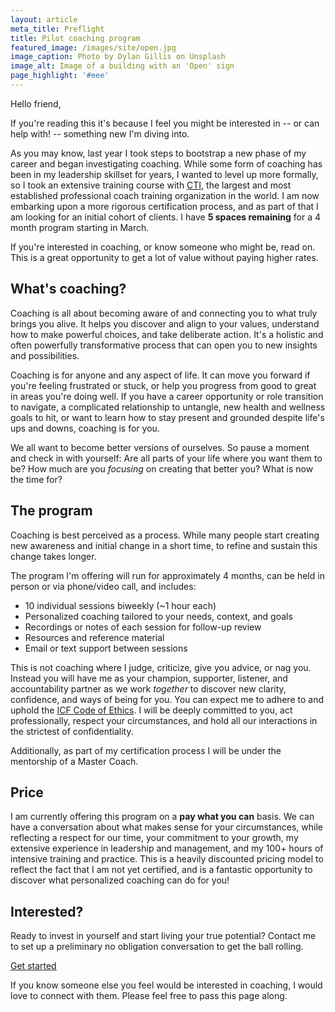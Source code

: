 ```yaml
---
layout: article
meta_title: Preflight
title: Pilot coaching program
featured_image: /images/site/open.jpg
image_caption: Photo by Dylan Gillis on Unsplash
image_alt: Image of a building with an 'Open' sign
page_highlight: '#eee'
---
```


Hello friend,

If you're reading this it's because I feel you might be interested in -- or can help with! -- something new I'm diving into.

As you may know, last year I took steps to bootstrap a new phase of my career and began investigating coaching. While some form of coaching has been in my leadership skillset for years, I wanted to level up more formally, so I took an extensive training course with [CTI](https://coactive.com/), the largest and most established professional coach training organization in the world.  I am now embarking upon a more rigorous certification process, and as part of that I am looking for an initial cohort of clients. I have **5 spaces remaining** for a 4 month program starting in March.

If you're interested in coaching, or know someone who might be, read on. This is a great opportunity to get a lot of value without paying higher rates.


## What's coaching?

Coaching is all about becoming aware of and connecting you to what truly brings you alive. It helps you discover and align to your values, understand how to make powerful choices, and take deliberate action. It's a holistic and often powerfully transformative process that can open you to new insights and possibilities.

Coaching is for anyone and any aspect of life. It can move you forward if you're feeling frustrated or stuck, or help you progress from good to great in areas you're doing well. If you have a career opportunity or role transition to navigate, a complicated relationship to untangle, new health and wellness goals to hit, or want to learn how to stay present and grounded despite life's ups and downs, coaching is for you.

We all want to become better versions of ourselves. So pause a moment and check in with yourself: Are all parts of your life where you want them to be? How much are you _focusing_ on creating that better you? What is now the time for?


## The program

Coaching is best perceived as a process. While many people start creating new awareness and initial change in a short time, to refine and sustain this change takes longer.

The program I'm offering will run for approximately 4 months, can be held in person or via phone/video call, and includes:

- 10 individual sessions biweekly (~1 hour each)
- Personalized coaching tailored to your needs, context, and goals
- Recordings or notes of each session for follow-up review
- Resources and reference material
- Email or text support between sessions

This is not coaching where I judge, criticize, give you advice, or nag you. Instead you will have me as your champion, supporter, listener, and accountability partner as we work _together_ to discover new clarity, confidence, and ways of being for you. You can expect me to adhere to and uphold the [ICF Code of Ethics](https://coachfederation.org/code-of-ethics). I will be deeply committed to you, act professionally, respect your circumstances, and hold all our interactions in the strictest of confidentiality.

Additionally, as part of my certification process I will be under the mentorship of a Master Coach.

## Price

I am currently offering this program on a **pay what you can** basis. We can have a conversation about what makes sense for your circumstances, while reflecting a respect for our time, your commitment to your growth, my extensive experience in leadership and management, and my 100+ hours of intensive training and practice. This is a heavily discounted pricing model to reflect the fact that I am not yet certified, and is a fantastic opportunity to discover what personalized coaching can do for you!


## Interested?

Ready to invest in yourself and start living your true potential? Contact me to set up a preliminary no obligation conversation to get the ball rolling.

<p class="text-center my-16">
  <a href="/contact/" class="font-sans text-base font-bold tracking-wider text-white uppercase hover:text-white bg-oof hover:bg-ooflight border-0 px-12 py-5 inline-block w-full md:w-auto">Get started</a>
</p>

If you know someone else you feel would be interested in coaching, I would love to connect with them. Please feel free to pass this page along.